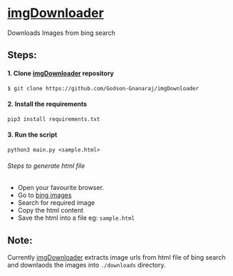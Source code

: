 # [imgDownloader](https://github.com/Godson-Gnanaraj/imgDownloader) 
Downloads Images from bing search

## Steps:
#### 1. Clone [imgDownloader](https://github.com/Godson-Gnanaraj/imgDownloader) repository
  ```$ git clone https://github.com/Godson-Gnanaraj/imgDownloader```

#### 2. Install the requirements
  ```pip3 install requirements.txt```
  
#### 3. Run the script
  ```python3 main.py <sample.html>```
  
###### Steps to generate html file
  - Open your favourite browser.
  - Go to [bing images](https://www.bing.com/images)
  - Search for required image
  - Copy the html content
  - Save the html into a file eg: ```sample.html```
  
## Note:
  Currently [imgDownloader](https://github.com/Godson-Gnanaraj/imgDownloader) extracts image urls from html file of bing search and downlaods the images into ```./downloads``` directory.
  
  
